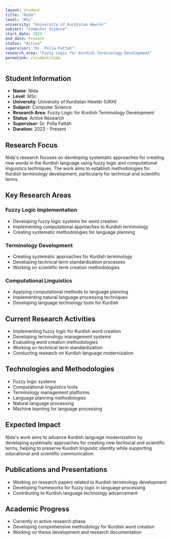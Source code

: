 ```yaml
---
layout: student
title: "Nida"
level: "MSc"
university: "University of Kurdistan Hewlêr"
subject: "Computer Science"
start_date: 2023
end_date: Present
status: "Active"
supervisor: "Dr. Polla Fattah"
research_area: "Fuzzy Logic for Kurdish Terminology Development"
permalink: /student/nida
---
```


## Student Information

- **Name**: Nida
- **Level**: MSc
- **University**: University of Kurdistan Hewlêr (UKH)
- **Subject**: Computer Science
- **Research Area**: Fuzzy Logic for Kurdish Terminology Development
- **Status**: Active Research
- **Supervisor**: Dr. Polla Fattah
- **Duration**: 2023 - Present

## Research Focus

Nida's research focuses on developing systematic approaches for creating new words in the Kurdish language using fuzzy logic and computational linguistics techniques. The work aims to establish methodologies for Kurdish terminology development, particularly for technical and scientific terms.

## Key Research Areas

### Fuzzy Logic Implementation
- Developing fuzzy logic systems for word creation
- Implementing computational approaches to Kurdish terminology
- Creating systematic methodologies for language planning

### Terminology Development
- Creating systematic approaches for Kurdish terminology
- Developing technical term standardization processes
- Working on scientific term creation methodologies

### Computational Linguistics
- Applying computational methods to language planning
- Implementing natural language processing techniques
- Developing language technology tools for Kurdish

## Current Research Activities

- Implementing fuzzy logic for Kurdish word creation
- Developing terminology management systems
- Evaluating word creation methodologies
- Working on technical term standardization
- Conducting research on Kurdish language modernization

## Technologies and Methodologies

- Fuzzy logic systems
- Computational linguistics tools
- Terminology management platforms
- Language planning methodologies
- Natural language processing
- Machine learning for language processing

## Expected Impact

Nida's work aims to advance Kurdish language modernization by developing systematic approaches for creating new technical and scientific terms, helping to preserve Kurdish linguistic identity while supporting educational and scientific communication.

## Publications and Presentations

- Working on research papers related to Kurdish terminology development
- Developing frameworks for fuzzy logic in language processing
- Contributing to Kurdish language technology advancement

## Academic Progress

- Currently in active research phase
- Developing comprehensive methodology for Kurdish word creation
- Working on thesis development and research documentation
